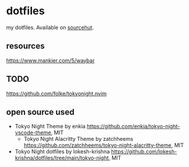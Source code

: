 # dotfiles

my dotfiles.
Available on [sourcehut](https://git.sr.ht/~fenris/dotfiles).

## resources

https://www.mankier.com/5/waybar

## TODO

https://github.com/folke/tokyonight.nvim


## open source used

- Tokyo Night Theme by enkia https://github.com/enkia/tokyo-night-vscode-theme, MIT
  - Tokyo Night Alacritty Theme by zatchheems https://github.com/zatchheems/tokyo-night-alacritty-theme, MIT
- Tokyo Night dotfiles by lokesh-krishna https://github.com/lokesh-krishna/dotfiles/tree/main/tokyo-night, MIT
